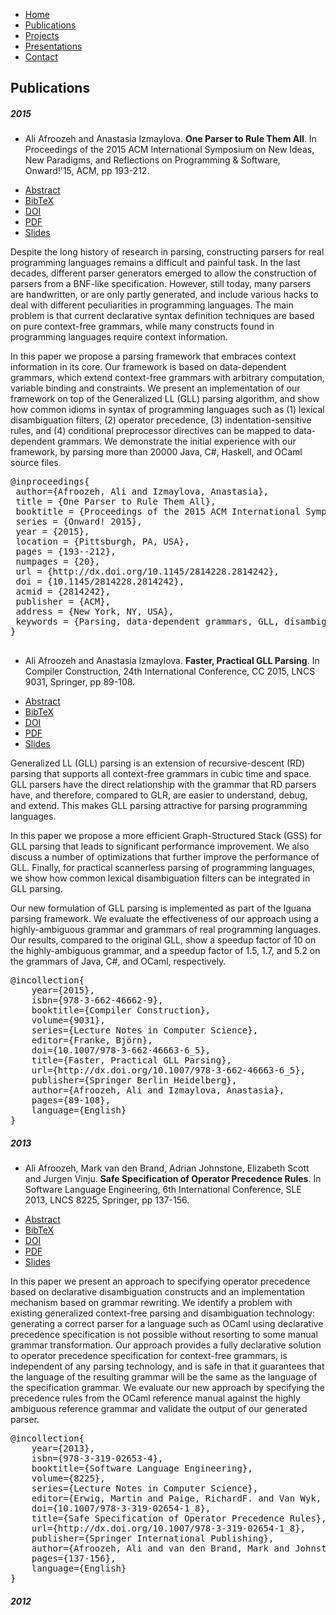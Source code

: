 ---
---

<html>

<head>
	<title>Ali Afroozeh</title>
	<script src="https://ajax.googleapis.com/ajax/libs/jquery/1.11.2/jquery.min.js"/></script>
	<script src="https://maxcdn.bootstrapcdn.com/bootstrap/3.3.2/js/bootstrap.min.js"></script>
	<link rel="stylesheet" href="http://maxcdn.bootstrapcdn.com/bootstrap/3.2.0/css/bootstrap.min.css">
	<link rel="stylesheet" href="style.css"/>
	<link rel="stylesheet" href="page.css"/>
</head>

<body class="markdown-body"  markdown='1'>

<div id="navcontainer">
<ul id="navlist">
<li><a href="{{ site.baseurl }}/index.html">Home</a></li>
<li><a href="{{ site.baseurl }}/publications.html">Publications</a></li>
<li><a href="{{ site.baseurl }}/projects.html">Projects</a></li>
<li><a href="{{ site.baseurl }}/presentations.html">Presentations</a></li>
<li><a href="{{ site.baseurl }}/contact.html">Contact</a></li>
</ul>
</div>


## Publications

##### 2015

- Ali Afroozeh and Anastasia Izmaylova. **One Parser to Rule Them All**. 
In Proceedings of the 2015 ACM International Symposium on New Ideas, New Paradigms, and Reflections on Programming \& Software, Onward!'15, ACM, pp 193-212.

<div>
<ul id="navlist">
<li><a href="#onward15Abstract" data-toggle="collapse" data-target="#cc15Abstract">Abstract</a></li>
<li><a href="#onward15Bibtex" data-toggle="collapse" data-target="#cc15Bibtex">BibTeX</a></li>
<li><a href="http://dx.doi.org/10.1145/2814228.2814242">DOI</a></li>
<li><a href="https://cdn.rawgit.com/iguana-parser/papers/master/onward15.pdf">PDF</a></li>
<li><a href="" target="_blank">Slides</a></li>
</ul>
</div>

<div id="onward15Abstract" class="collapse abstract">

Despite the long history of research in parsing, constructing parsers for real programming languages remains a difficult and painful task. In the last decades, different parser generators emerged to allow the construction of parsers from a BNF-like specification. However, still today, many parsers are handwritten, or are only partly generated, and include various hacks to deal with different peculiarities in programming languages. The main problem is that current declarative syntax definition techniques are based on pure context-free grammars, while many constructs found in programming languages require context information.<br/>

In this paper we propose a parsing framework that embraces context information in its core. Our framework is based on data-dependent grammars, which extend context-free grammars with arbitrary computation, variable binding and constraints. We present an implementation of our framework on top of the Generalized LL (GLL) parsing algorithm, and show how common idioms in syntax of programming languages such as (1) lexical disambiguation filters, (2) operator precedence, (3) indentation-sensitive rules, and (4) conditional preprocessor directives can be mapped to data-dependent grammars. We demonstrate the initial experience with our framework, by parsing more than 20000 Java, C#, Haskell, and OCaml source files.
</div>

<div id="onward15Bibtex" class="collapse bibtex">
<pre>
@inproceedings{
 author={Afroozeh, Ali and Izmaylova, Anastasia},
 title = {One Parser to Rule Them All},
 booktitle = {Proceedings of the 2015 ACM International Symposium on New Ideas, New Paradigms, and Reflections on Programming & Software},
 series = {Onward! 2015},
 year = {2015},
 location = {Pittsburgh, PA, USA},
 pages = {193--212},
 numpages = {20},
 url = {http://dx.doi.org/10.1145/2814228.2814242},
 doi = {10.1145/2814228.2814242},
 acmid = {2814242},
 publisher = {ACM},
 address = {New York, NY, USA},
 keywords = {Parsing, data-dependent grammars, GLL, disambiguation, operator precedence, offside rule, preprocessor directives,  scannerless parsing, context-aware scanning},
} 

</pre>
</div>

- Ali Afroozeh and Anastasia Izmaylova. **Faster, Practical GLL Parsing**. 
In Compiler Construction, 24th International Conference, CC 2015, LNCS 9031, Springer, pp 89-108.

<div>
<ul id="navlist">
<li><a href="#cc15Abstract" data-toggle="collapse" data-target="#cc15Abstract">Abstract</a></li>
<li><a href="#cc15Bibtex" data-toggle="collapse" data-target="#cc15Bibtex">BibTeX</a></li>
<li><a href="http://dx.doi.org/10.1007/978-3-662-46663-6_5">DOI</a></li>
<li><a href="{{ site.url }}/papers/cc15.pdf">PDF</a></li>
<li><a href="https://speakerdeck.com/afroozeh/faster-practical-gll-parsing" target="_blank">Slides</a></li>
</ul>
</div>

<div id="cc15Abstract" class="collapse abstract">

Generalized LL (GLL) parsing is an extension of recursive-descent (RD)
parsing that supports all context-free grammars in cubic time and space.
GLL parsers have the direct relationship with the 
grammar that RD parsers have, and therefore, compared to GLR, are easier to 
understand, debug, and extend. This makes GLL parsing attractive
for parsing programming languages.<br/>

In this paper we propose a more efficient Graph-Structured Stack (GSS)
for GLL parsing that leads to significant performance improvement.
We also discuss a number of optimizations that
further improve the performance of GLL. Finally, for practical scannerless
parsing of programming languages, we show how common lexical 
disambiguation filters can be integrated in GLL parsing.<br/> 

Our new formulation of GLL parsing is implemented as part of the Iguana 
parsing framework. We evaluate the effectiveness of our approach
using a highly-ambiguous grammar and grammars of real 
programming languages. Our results, compared to the original GLL, 
show a speedup factor of 10 on the highly-ambiguous grammar, and a 
speedup factor of 1.5, 1.7, and 5.2 on the grammars of Java, C#, and OCaml, 
respectively.
</div>

<div id="cc15Bibtex" class="collapse bibtex">
<pre>
@incollection{
	year={2015},
	isbn={978-3-662-46662-9},
	booktitle={Compiler Construction},
	volume={9031},
	series={Lecture Notes in Computer Science},
	editor={Franke, Björn},
	doi={10.1007/978-3-662-46663-6_5},
	title={Faster, Practical GLL Parsing},
	url={http://dx.doi.org/10.1007/978-3-662-46663-6_5},
	publisher={Springer Berlin Heidelberg},
	author={Afroozeh, Ali and Izmaylova, Anastasia},
	pages={89-108},
	language={English}
}
</pre>
</div>

##### 2013
- Ali Afroozeh, Mark van den Brand, Adrian Johnstone, Elizabeth Scott and Jurgen Vinju. **Safe Specification of Operator Precedence Rules**. 
In Software Language Engineering, 6th International Conference, SLE 2013, LNCS 8225, Springer, pp 137-156.

<div>
<ul id="navlist">
<li><a href="#sle13Abstract" data-toggle="collapse" data-target="#sle13Abstract">Abstract</a></li>
<li><a href="#sle13Bibtex" data-toggle="collapse" data-target="#sle13Bibtex">BibTeX</a></li>
<li><a href="http://dx.doi.org/10.1007/978-3-319-02654-1_8">DOI</a></li>
<li><a href="{{ site.url }}/papers/sle13.pdf">PDF</a></li>
<li><a href="" target="_blank">Slides</a></li>
</ul>
</div>

<div id="sle13Abstract" class="collapse abstract">
In this paper we present an approach to specifying operator precedence 
based on declarative disambiguation constructs and an implementation mechanism 
based on grammar rewriting. We identify a problem with existing generalized 
context-free parsing and disambiguation technology: generating a correct parser 
for a language such as OCaml using declarative precedence specification is not 
possible without resorting to some manual grammar transformation. 
Our approach provides a fully declarative solution to operator precedence specification
for context-free grammars, is independent of any parsing technology, and is safe 
in that it guarantees that the language of the resulting grammar will be the same as the
language of the specification grammar. 
We evaluate our new approach by specifying the precedence rules from the OCaml reference 
manual against the highly ambiguous reference grammar and validate the output of our generated parser.
</div>

<div id="sle13Bibtex" class="collapse bibtex">
<pre>
@incollection{
	year={2013},
	isbn={978-3-319-02653-4},
	booktitle={Software Language Engineering},
	volume={8225},
	series={Lecture Notes in Computer Science},
	editor={Erwig, Martin and Paige, RichardF. and Van Wyk, Eric},
	doi={10.1007/978-3-319-02654-1_8},
	title={Safe Specification of Operator Precedence Rules},
	url={http://dx.doi.org/10.1007/978-3-319-02654-1_8},
	publisher={Springer International Publishing},
	author={Afroozeh, Ali and van den Brand, Mark and Johnstone, Adrian and Scott, Elizabeth and Vinju, Jurgen},
	pages={137-156},
	language={English}
}
</pre>
</div>


##### 2012